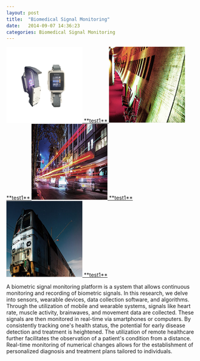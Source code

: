 ```yaml
---
layout: post
title:  "Biomedical Signal Monitoring"
date:   2014-09-07 14:36:23
categories: Biomedical Signal Monitoring
---
```

<a href="index.html">
  <span class="image featured">
    <img src="/images/pic01.jpg" alt="" height="200px" width="200" >
    **test1**
  </span>
</a>
<a href="index.html">
  <span class="image featured">
    <img src="/images/pic02.jpg" alt="" height="200px" width="200">
    **test1**
  </span>
</a>
<a href="index.html">
  <span class="image featured">
    <img src="/images/pic03.jpg" alt="" height="200px" width="200">
    **test1**
  </span>
</a>
<a href="index.html">
  <span class="image featured">
    <img src="/images/pic04.jpg" alt="" height="200px" width="200">
    **test1**
  </span>
</a>

A biometric signal monitoring platform is a system that allows continuous monitoring and recording of biometric signals. In this research, we delve into sensors, wearable devices, data collection software, and algorithms. Through the utilization of mobile and wearable systems, signals like heart rate, muscle activity, brainwaves, and movement data are collected. These signals are then monitored in real-time via smartphones or computers. By consistently tracking one's health status, the potential for early disease detection and treatment is heightened. The utilization of remote healthcare further facilitates the observation of a patient's condition from a distance. Real-time monitoring of numerical changes allows for the establishment of personalized diagnosis and treatment plans tailored to individuals.